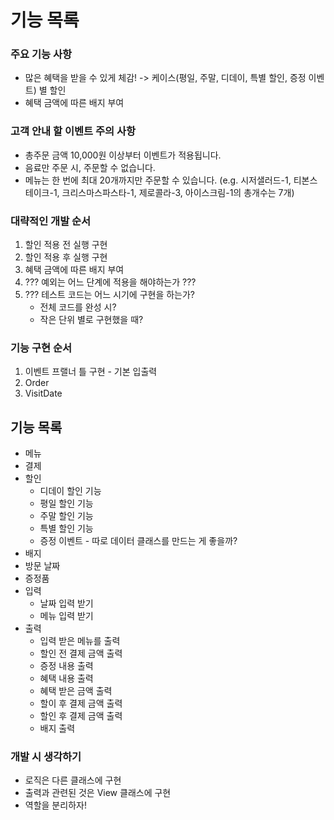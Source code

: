 # 기능 목록
### 주요 기능 사항
- 많은 혜택을 받을 수 있게 체감! -> 케이스(평일, 주말, 디데이, 특별 할인, 증정 이벤트) 별 할인
- 혜택 금액에 따른 배지 부여
### 고객 안내 할 이벤트 주의 사항
- 총주문 금액 10,000원 이상부터 이벤트가 적용됩니다.
- 음료만 주문 시, 주문할 수 없습니다.
- 메뉴는 한 번에 최대 20개까지만 주문할 수 있습니다.
(e.g. 시저샐러드-1, 티본스테이크-1, 크리스마스파스타-1, 제로콜라-3, 아이스크림-1의 총개수는 7개)
### 대략적인 개발 순서
1. 할인 적용 전 실행 구현
2. 할인 적용 후 실행 구현
3. 혜택 금액에 따른 배지 부여
4. ??? 예외는 어느 단계에 적용을 해야하는가 ???
5. ??? 테스트 코드는 어느 시기에 구현을 하는가? 
   - 전체 코드를 완성 시?
   - 작은 단위 별로 구현했을 때?
### 기능 구현 순서
1. 이벤트 프랠너 틀 구현 - 기본 입출력
2. Order
3. VisitDate

## 기능 목록
- 메뉴
- 결제
- 할인
  - 디데이 할인 기능
  - 평일 할인 기능
  - 주말 할인 기능
  - 특별 할인 기능
  - 증정 이벤트 - 따로 데이터 클래스를 만드는 게 좋을까? 
- 배지
- 방문 날짜
- 증정품
- 입력
  - 날짜 입력 받기
  - 메뉴 입력 받기
- 출력
  - 입력 받은 메뉴를 출력
  - 할인 전 결제 금액 출력
  - 증정 내용 출력
  - 혜택 내용 출력
  - 혜택 받은 금액 출력
  - 할이 후 결제 금액 출력
  - 할인 후 결제 금액 출력
  - 배지 출력


### 개발 시 생각하기
- 로직은 다른 클래스에 구현
- 출력과 관련된 것은 View 클래스에 구현
- 역할을 분리하자! 
